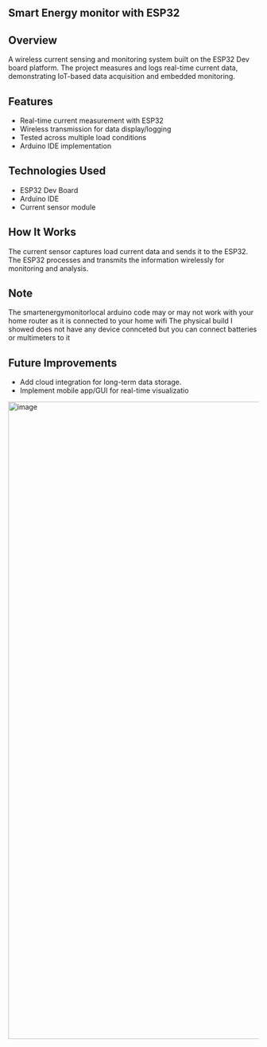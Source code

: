## Smart Energy monitor with ESP32

## Overview
A wireless current sensing and monitoring system built on the ESP32 Dev board platform. The project measures and logs real-time current data, demonstrating IoT-based data acquisition and embedded monitoring.

## Features
- Real-time current measurement with ESP32  
- Wireless transmission for data display/logging  
- Tested across multiple load conditions  
- Arduino IDE implementation  

## Technologies Used
- ESP32 Dev Board  
- Arduino IDE  
- Current sensor module  

## How It Works
The current sensor captures load current data and sends it to the ESP32. The ESP32 processes and transmits the information wirelessly for monitoring and analysis.
## Note
The smartenergymonitorlocal arduino code may or may not work with your home router as it is connected to your home wifi
The physical build I showed does not have any device connceted but you can connect batteries or multimeters to it
## Future Improvements
- Add cloud integration for long-term data storage.  
- Implement mobile app/GUI for real-time visualizatio
<img width="960" height="1280" alt="image" src="https://github.com/user-attachments/assets/3ed4d91a-e8df-4352-8ba4-322f3f498f84" />
